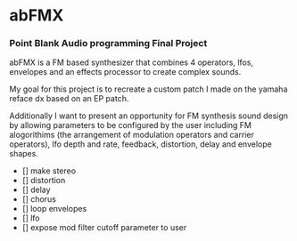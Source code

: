 # abFMX
### Point Blank Audio programming Final Project

abFMX is a FM based synthesizer that combines 4 operators, lfos, envelopes and an effects processor to create complex sounds. 

My goal for this project is to recreate a custom patch I made on the yamaha reface dx based on an EP patch. 

Additionally I want to present an opportunity for FM synthesis sound design by allowing parameters to be
configured by the user including FM alogorithims (the arrangement of modulation operators and carrier operators), 
lfo depth and rate, feedback, distortion, delay and envelope shapes.


- [] make stereo
- [] distortion
- [] delay
- [] chorus
- [] loop envelopes
- [] lfo
- [] expose mod filter cutoff parameter to user
